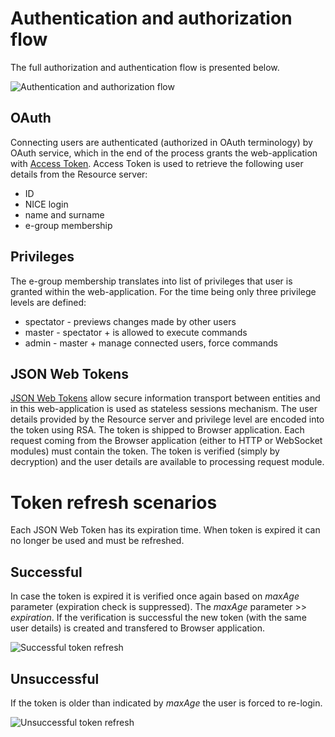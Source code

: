 # Authentication and authorization flow
The full authorization and authentication flow is presented below.

![Authentication and authorization flow](./images/auth.png "Authentication and authorization flow")

## OAuth
Connecting users are authenticated (authorized in OAuth terminology) by OAuth service, which in the end of the process grants the web-application with [Access Token](https://auth0.com/docs/tokens/access-token). Access Token is used to retrieve the following user details from the Resource server:

 * ID
 * NICE login
 * name and surname
 * e-group membership

## Privileges
The e-group membership translates into list of privileges that user is granted within the web-application. For the time being only three privilege levels are defined:

 * spectator - previews changes made by other users
 * master - spectator + is allowed to execute commands
 * admin - master + manage connected users, force commands

## JSON Web Tokens
[JSON Web Tokens](https://jwt.io) allow secure information transport between entities and in this web-application is used as stateless sessions mechanism.
The user details provided by the Resource server and privilege level are encoded into the token using RSA. The token is shipped to Browser application. Each request coming from the Browser application (either to HTTP or WebSocket modules) must contain the token. The token is verified (simply by decryption) and the user details are available to processing request module.

# Token refresh scenarios
Each JSON Web Token has its expiration time. When token is expired it can no longer be used and must be refreshed.

## Successful
In case the token is expired it is verified once again based on *maxAge* parameter (expiration check is suppressed). The *maxAge* parameter >> *expiration*. If the verification is successful the new token (with the same user details) is created and transfered to Browser application.

![Successful token refresh](./images/token-refresh.png "Successful token refresh")

## Unsuccessful
If the token is older than indicated by *maxAge* the user is forced to re-login.

![Unsuccessful token refresh](./images/token-refresh-fail.png "Unsuccessful token refresh")
